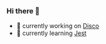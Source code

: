 ### Hi there 👋

- 🔭 currently working on [Disco](https://github.com/TropicalSunshine/disco-web)
- 🌱 currently learning [Jest](https://jestjs.io/en/)

<!--
**TropicalSunshine/TropicalSunshine** is a ✨ _special_ ✨ repository because its `README.md` (this file) appears on your GitHub profile.

Here are some ideas to get you started:

- 🔭 I’m currently working on ...
- 🌱 I’m currently learning ...
- 👯 I’m looking to collaborate on ...
- 🤔 I’m looking for help with ...
- 💬 Ask me about ...
- 📫 How to reach me: ...
- 😄 Pronouns: ...
- ⚡ Fun fact: ...
-->

